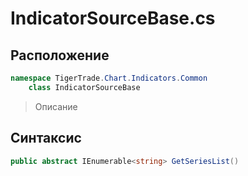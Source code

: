 
# IndicatorSourceBase.cs
## Расположение
```csharp
namespace TigerTrade.Chart.Indicators.Common  
    class IndicatorSourceBase
```

> Описание

## Синтаксис
```csharp
public abstract IEnumerable<string> GetSeriesList()
```

